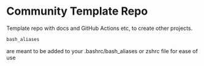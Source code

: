 # Community Template Repo

Template repo with docs and GitHub Actions etc, to create other projects.

```bash
bash_aliases
```
are meant to be added to your .bashrc/bash_aliases or zshrc file for ease of use

